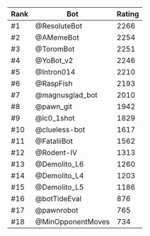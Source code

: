 Rank|Bot|Rating
---|---|---
#1|@ResoluteBot|2266
#2|@AMemeBot|2254
#3|@ToromBot|2251
#4|@YoBot_v2|2246
#5|@Intron014|2210
#6|@RaspFish|2193
#7|@magnusglad_bot|2010
#8|@pawn_git|1942
#9|@lc0_1shot|1829
#10|@clueless-bot|1617
#11|@FataliiBot|1562
#12|@Rodent-IV|1313
#13|@Demolito_L6|1260
#14|@Demolito_L4|1203
#15|@Demolito_L5|1186
#16|@botTideEval|876
#17|@pawnrobot|765
#18|@MinOpponentMoves|734
